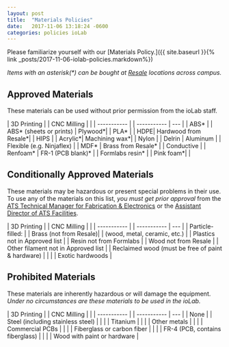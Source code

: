 ```yaml
---
layout: post
title:  "Materials Policies"
date:   2017-11-06 13:18:24 -0600
categories: policies ioLab
---
```

<!-- [Access](#access) -->
Please familiarize yourself with our [Materials Policy.]({{ site.baseurl }}{% link _posts/2017-11-06-iolab-policies.markdown%})

_Items with an asterisk(*) can be bought at [Resale][resale] locations across campus._

## Approved Materials
These materials can be used without prior permission from the ioLab staff.

| 3D Printing | |  CNC Milling |     |
| ----------- | | ----------- | --- |
| ABS* | |  ABS* (sheets or prints) | Plywood*|
| PLA* | |  HDPE| Hardwood from Resale*|
| HIPS | |  Acrylic*| Machining wax*|
| Nylon | |  Delrin | Aluminum |
| Flexible (e.g. Ninjaflex) | |  MDF* | Brass from Resale* |
| Conductive | |  Renfoam* | FR-1 (PCB blank)* |
| Formlabs resin* | |  Pink foam*|  |


## Conditionally Approved Materials
These materials may be hazardous or present special problems in their use.  To use any of the materials on this list, _you must get prior approval_ from the [ATS Technical Manager for Fabrication & Electronics][mail-noah] or the [Assistant Director of ATS Facilities][mail-anna].

| 3D Printing | | CNC Milling |     |
| ----------- | | ----------- | --- |
| Particle-filled: | | Brass (not from Resale)|
| (wood, metal, ceramic, etc.) | | Plastics not in Approved list |
| Resin not from Formlabs | | Wood not from Resale |
| Other filament not in Approved list | | Reclaimed wood (must be free of paint & hardware) |
|  | | Exotic hardwoods  |

## Prohibited Materials
These materials are inherently hazardous or will damage the equipment.  _Under no circumstances are these materials to be used in the ioLab._

| 3D Printing | | CNC Milling |     |
| ----------- | | ----------- | --- |
| None |  | Steel (including stainless steel) |
|  |  | Titanium |
|  |  | Other metals |
|  |  | Commercial PCBs |
|  |  | Fiberglass or carbon fiber |
|  |  | FR-4 (PCB, contains fiberglass) |
|  |  | Wood with paint or hardware |





[resale]: http://www.saic.edu/academics/mediaresources/resaleandspecializedmaterials/
[mail-noah]: mailto:ncolem@artic.edu
[mail-anna]: mailto:ayu@artic.edu
